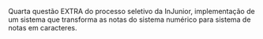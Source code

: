 Quarta questão EXTRA do processo seletivo da InJunior, implementação de um sistema que transforma as notas do sistema numérico para sistema de notas em caracteres.
